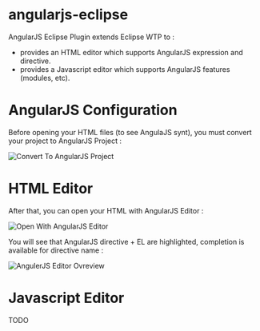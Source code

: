 angularjs-eclipse
=================

AngularJS Eclipse Plugin extends Eclipse WTP to : 

 * provides an HTML editor which supports AngularJS expression and directive.
 * provides a Javascript editor which supports AngularJS features (modules, etc).

# AngularJS Configuration

Before opening your HTML files (to see AngulaJS synt), you must  convert your project to AngularJS Project : 

![Convert To AngularJS Project](https://github.com/angelozerr/angularjs-eclipse/wiki/images/ConfigureToAngularProject.png)

# HTML Editor

After that, you can open your HTML with AngularJS Editor : 

![Open With AngularJS Editor](https://github.com/angelozerr/angularjs-eclipse/wiki/images/OpenWithAngularEditor.png)

You will see that AngularJS directive + EL are highlighted, completion is available for directive name : 

![AngulerJS Editor Ovreview](https://github.com/angelozerr/angularjs-eclipse/wiki/images/AngulerEditorOverview.png)

# Javascript Editor

TODO

